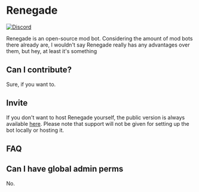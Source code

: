 # Renegade

[![Discord](https://img.shields.io/discord/484598254672281602.svg)](https://discord.gg/ZHwZhDE)

Renegade is an open-source mod bot.
Considering the amount of mod bots there already are, I wouldn't say Renegade really has any advantages over them, but hey, at least it's something


## Can I contribute? ##
Sure, if you want to.

## Invite ##

If you don't want to host Renegade yourself, the public version is always available [here](https://discordapp.com/oauth2/authorize?client_id=491057900140101652&scope=bot&permissions=2146958847). Please note that support will not be given for setting up the bot locally or hosting it.

## FAQ ##

Can I have global admin perms 
-
No.
